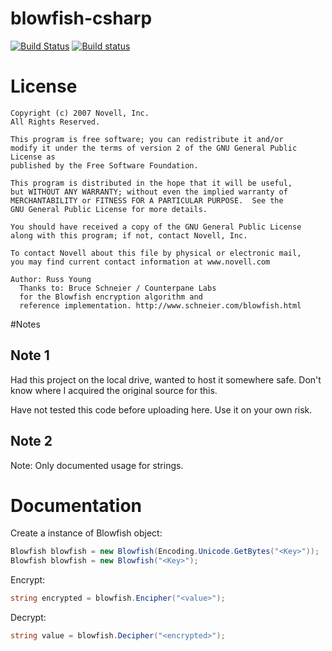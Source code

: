 blowfish-csharp
===============
[![Build Status](https://travis-ci.org/b1thunt3r/blowfish-csharp.svg?branch=master)](https://travis-ci.org/b1thunt3r/blowfish-csharp) [![Build status](https://ci.appveyor.com/api/projects/status/2yyovttq2ibfcqq2?svg=true)](https://ci.appveyor.com/project/b1thunt3r/blowfish-csharp)

# License
```
Copyright (c) 2007 Novell, Inc.
All Rights Reserved.

This program is free software; you can redistribute it and/or
modify it under the terms of version 2 of the GNU General Public License as
published by the Free Software Foundation.

This program is distributed in the hope that it will be useful,
but WITHOUT ANY WARRANTY; without even the implied warranty of
MERCHANTABILITY or FITNESS FOR A PARTICULAR PURPOSE.  See the
GNU General Public License for more details.

You should have received a copy of the GNU General Public License
along with this program; if not, contact Novell, Inc.

To contact Novell about this file by physical or electronic mail,
you may find current contact information at www.novell.com 

Author: Russ Young
  Thanks to: Bruce Schneier / Counterpane Labs 
  for the Blowfish encryption algorithm and
  reference implementation. http://www.schneier.com/blowfish.html
```

#Notes

## Note 1
Had this project on the local drive, wanted to host it somewhere safe.
Don't know where I acquired the original source for this.

Have not tested this code before uploading here.
Use it on your own risk.

## Note 2
Note: Only documented usage for strings.

# Documentation
Create a instance of Blowfish object:
```cs
Blowfish blowfish = new Blowfish(Encoding.Unicode.GetBytes("<Key>"));
Blowfish blowfish = new Blowfish("<Key>");
```

Encrypt:
```cs
string encrypted = blowfish.Encipher("<value>");
```

Decrypt:
```cs
string value = blowfish.Decipher("<encrypted>");
```
